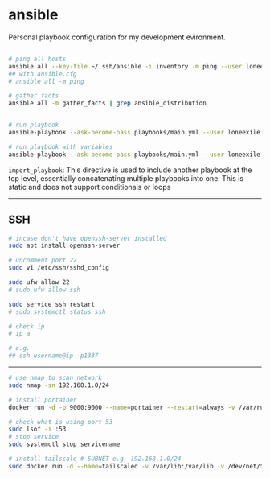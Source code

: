 # ansible

Personal playbook configuration for my development evironment.

```bash

# ping all hosts
ansible all --key-file ~/.ssh/ansible -i inventory -m ping --user loneexile
## with ansible.cfg
# ansible all -m ping

# gather facts
ansible all -m gather_facts | grep ansible_distribution


# run playbook
ansible-playbook --ask-become-pass playbooks/main.yml --user loneexile

# run playbook with variables
ansible-playbook --ask-become-pass playbooks/main.yml --user loneexile -e "@variables.yml"

```

`import_playbook`: This directive is used to include another playbook at the top
level, essentially concatenating multiple playbooks into one. This is static and
does not support conditionals or loops

---

## SSH

```bash
# incase don't have openssh-server installed
sudo apt install openssh-server

# uncomment port 22
sudo vi /etc/ssh/sshd_config

sudo ufw allow 22
# sudo ufw allow ssh

sudo service ssh restart
# sudo systemctl status ssh

# check ip
# ip a

# e.g.
## ssh username@ip -p1337
```

---

```bash
# use nmap to scan network
sudo nmap -sn 192.168.1.0/24

# install portainer
docker run -d -p 9000:9000 --name=portainer --restart=always -v /var/run/docker.sock:/var/run/docker.sock -v portainer_data:/data portainer/portainer-ce:latest

# check what is using port 53
sudo lsof -i :53
# stop service
sudo systemctl stop servicename

# install tailscale # SUBNET e.g. 192.168.1.0/24
sudo docker run -d --name=tailscaled -v /var/lib:/var/lib -v /dev/net/tun:/dev/net/tun --network=host --cap-add=NET_ADMIN --cap-add=NET_RAW --env TS_AUTHKEY=[AUTH KEY] --env TS_EXTRA_ARGS=--advertise-exit-node --env TS_ROUTES=[SUBNET] tailscale/tailscale

```
